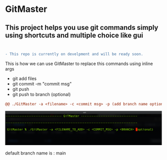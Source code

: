 # GitMaster

## This project helps you use git commands simply using shortcuts and multiple choice like gui

#

```diff
- This repo is currently on develpment and will be ready soon.
```

This is how we can use GitMaster to replace this commands using inline args

-   git add files
-   git commit -m "commit msg"
-   git push
-   git push to branch (optional)

```diff
@@ ./GitMaster -a <filename> -c <commit msg> -p (add branch name optional)@@
```

<img src="/Doc/img/img.png" />

default branch name is : main
